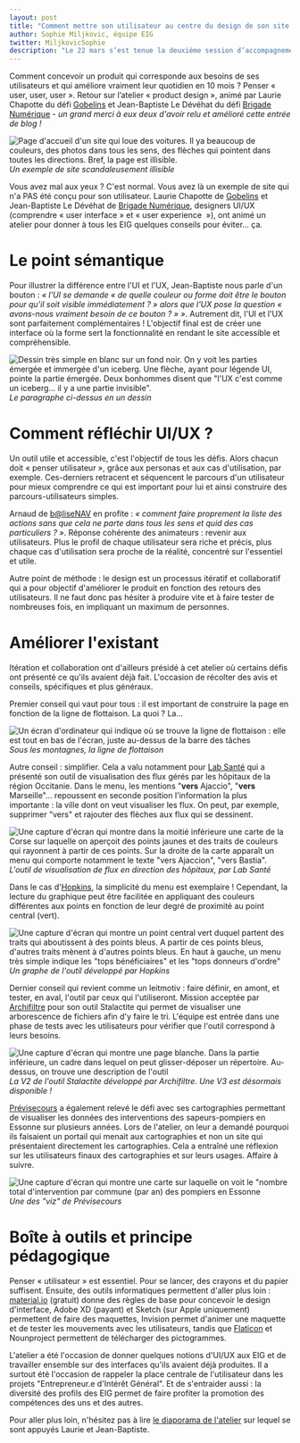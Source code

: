 ```yaml
---
layout: post
title: "Comment mettre son utilisateur au centre du design de son site ou de son outil ?  Retour sur les ateliers du 22 mars (3/3)"
author: Sophie Miljkovic, équipe EIG
twitter: MiljkovicSophie
description: "Le 22 mars s’est tenue la deuxième session d’accompagnement des entrepreneurs d’intérêt général. En présence des mentors des défis, nous avons travaillé sur 3 ateliers, orientés « utilisateurs » : recherche produit et utilisateurs, design et conception du produit avec ses utilisateurs, ouverture du code source."
---
```


Comment concevoir un produit qui corresponde aux besoins de ses
utilisateurs et qui améliore vraiment leur quotidien en 10 mois ?
Penser « user, user, user ».  Retour sur l’atelier « product design »,
animé par Laurie Chapotte du défi
[Gobelins](/defis/2018/gobelins.html)
et Jean-Baptiste Le Dévéhat du défi [Brigade
Numérique](/defis/2018/brigadenumerique.html) - *un grand merci à eux
deux d'avoir relu et amélioré cette entrée de blog !*

![Page d'accueil d'un site qui loue des voitures. Il ya beaucoup de couleurs, des photos dans tous les sens, des flèches qui pointent dans toutes les directions. Bref, la page est illisible.](/img/blog/design-site-affreux.jpg)
_Un exemple de site scandaleusement illisible_

Vous avez mal aux yeux ? C'est normal. Vous avez là un exemple de site
qui n'a PAS été conçu pour son utilisateur. Laurie Chapotte de
[Gobelins](/defis/2017/gobelins.html) et Jean-Baptiste Le Dévéhat de
[Brigade Numérique](/defis/2018/brigadenumerique.html), designers
UI/UX (comprendre « user interface » et « user experience  »), ont
animé un atelier pour donner à tous les EIG quelques conseils pour
éviter… ça.

# Le point sémantique

Pour illustrer la différence entre l'UI et l'UX, Jean-Baptiste nous
parle d'un bouton : _« l'UI se demande « de quelle couleur ou forme
doit être le bouton pour qu'il soit visible immédiatement ? » alors
que l'UX pose la question « avons-nous vraiment besoin de ce
bouton ? » »_. Autrement dit, l'UI et l'UX sont parfaitement
complémentaires !  L'objectif final est de créer une interface où la
forme sert la fonctionnalité en rendant le site accessible et
compréhensible.

![Dessin très simple en blanc sur un fond noir. On y voit les parties émergée et immergée d'un iceberg. Une flèche, ayant pour légende UI, pointe la partie émergée. Deux bonhommes disent que "l'UX c'est comme un iceberg... il y a une partie invisible".](/img/blog/design-schema-UX-UI.jpg)
_Le paragraphe ci-dessus en un dessin_

# Comment réfléchir UI/UX ?

Un outil utile et accessible, c'est l'objectif de tous les
défis. Alors chacun doit « penser utilisateur », grâce aux personas et
aux cas d'utilisation, par exemple. Ces-derniers retracent et
séquencent le parcours d'un utilisateur pour mieux comprendre ce qui
est important pour lui et ainsi construire des parcours-utilisateurs
simples.

Arnaud de [b@liseNAV](/defis/2017/balisenav.html) en profite : _«
comment faire proprement la liste des actions sans que cela ne parte
dans tous les sens et quid des cas particuliers ?  »_. Réponse
cohérente des animateurs : revenir aux utilisateurs. Plus le profil de
chaque utilisateur sera riche et précis, plus chaque cas d'utilisation
sera proche de la réalité, concentré sur l'essentiel et utile.

Autre point de méthode : le design est un processus itératif et
collaboratif qui a pour objectif d'améliorer le produit en fonction
des retours des utilisateurs. Il ne faut donc pas hésiter à produire
vite et à faire tester de nombreuses fois, en impliquant un maximum de
personnes.

# Améliorer l'existant

Itération et collaboration ont d'ailleurs présidé à cet atelier où
certains défis ont présenté ce qu'ils avaient déjà fait. L'occasion de
récolter des avis et conseils, spécifiques et plus généraux.

Premier conseil qui vaut pour tous : il est important de construire la
page en fonction de la ligne de flottaison. La quoi ? La…

![Un écran d'ordinateur qui indique où se trouve la ligne de flottaison : elle est tout en bas de l'écran, juste au-dessus de la barre des tâches](/img/blog/design-ligne-flottaison.jpg)
_Sous les montagnes, la ligne de flottaison_

Autre conseil : simplifier. Cela a valu notamment pour [Lab
Santé](/defis/2018/labsante.html) qui a présenté son outil de
visualisation des flux gérés par les hôpitaux de la région
Occitanie. Dans le menu, les mentions "**vers** Ajaccio", "**vers**
Marseille"... repoussent en seconde position l'information la plus
importante : la ville dont on veut visualiser les flux. On peut, par
exemple, supprimer "vers" et rajouter des flèches aux flux qui se
dessinent.

![Une capture d'écran qui montre dans la moitié inférieure une carte de la Corse sur laquelle on aperçoit des points jaunes et des traits de couleurs qui rayonnent à partir de ces points. Sur la droite de la carte apparaît un menu qui comporte notamment le texte "vers Ajaccion", "vers Bastia".](/img/blog/design-carto-Labsante.jpg)
_L'outil de visualisation de flux en direction des hôpitaux, par Lab Santé_

Dans le cas
d'[Hopkins](https://entrepreneur-interet-general.etalab.gouv.fr/defi/2017/09/26/hopkins/),
la simplicité du menu est exemplaire ! Cependant, la lecture du
graphique peut être facilitée en appliquant des couleurs différentes
aux points en fonction de leur degré de proximité au point central
(vert).

![Une capture d'écran qui montre un point central vert duquel partent des traits qui aboutissent à des points bleus. A partir de ces points bleus, d'autres traits mènent à d'autres points bleus. En haut à gauche, un menu très simple indique les "tops bénéficiaires" et les "tops donneurs d'ordre"](/img/blog/design-graph-Hopkins.jpg)
_Un graphe de l'outil développé par Hopkins_

Dernier conseil qui revient comme un leitmotiv : faire définir, en
amont, et tester, en aval, l'outil par ceux qui l'utiliseront. Mission
acceptée par [Archifiltre](http://archifiltre.com/index.html) pour son
outil Stalactite qui permet de visualiser une arborescence de fichiers
afin d'y faire le tri. L'équipe est entrée dans une phase de tests
avec les utilisateurs pour vérifier que l'outil correspond à leurs
besoins.

![Une capture d'écran qui montre une page blanche. Dans la partie inférieure, un cadre dans lequel on peut glisser-déposer un répertoire. Au-dessus, on trouve une description de l'outil](/img/blog/design-stalactite.jpg)
_La V2 de l'outil Stalactite développé par Archifiltre. Une V3 est désormais disponible !_

[Prévisecours](https://previsecours.fr/) a également relevé le défi
avec ses cartographies permettant de visualiser les données des
interventions des sapeurs-pompiers en Essonne sur plusieurs
années. Lors de l'atelier, on leur a demandé pourquoi ils faisaient un
portail qui menait aux cartographies et non un site qui présentaient
directement les cartographies. Cela a entraîné une réflexion sur les
utilisateurs finaux des cartographies et sur leurs usages. Affaire à
suivre.

![Une capture d'écran qui montre une carte sur laquelle on voit le "nombre total d'intervention par commune (par an) des pompiers en Essonne](/img/blog/design-carto-Previsecours.jpg)
_Une des "viz" de Prévisecours_

# Boîte à outils et principe pédagogique

Penser « utilisateur » est essentiel. Pour se lancer, des crayons et
du papier suffisent. Ensuite, des outils informatiques permettent
d'aller plus loin : [material.io](https://material.io/) (gratuit)
donne des règles de base pour concevoir le design d'interface, Adobe
XD (payant) et Sketch (sur Apple uniquement) permettent de faire des
maquettes, Invision permet d'animer une maquette et de tester les
mouvements avec les utilisateurs, tandis que
[Flaticon](https://www.flaticon.com/) et Nounproject permettent de
télécharger des pictogrammes.

L'atelier a été l'occasion de donner quelques notions d'UI/UX aux EIG
et de travailler ensemble sur des interfaces qu'ils avaient déjà
produites. Il a surtout été l'occasion de rappeler la place centrale
de l'utilisateur dans les projets "Entrepreneur.e d'Intérêt
Général". Et de s'entraider aussi : la diversité des profils des EIG
permet de faire profiter la promotion des compétences des uns et des
autres.

Pour aller plus loin, n'hésitez pas à lire [le diaporama de
l'atelier](https://speakerdeck.com/bzg/ui-entrepreneur-e-s-dinteret-general-2018)
sur lequel se sont appuyés Laurie et Jean-Baptiste.

